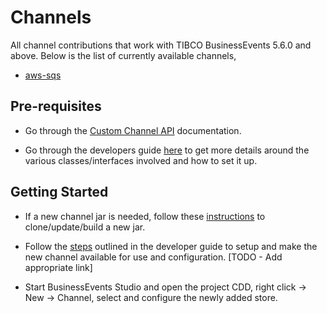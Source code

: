 # Channels

All channel contributions that work with TIBCO BusinessEvents 5.6.0 and above. Below is the list of currently available channels,

* [aws-sqs]()

## Pre-requisites

* Go through the [Custom Channel API](https://docs.tibco.com/pub/businessevents-enterprise/6.0.0/doc/html/api/javadoc/index.html) documentation.

* Go through the developers guide [here](https://docs.tibco.com/pub/businessevents-enterprise/6.0.0/doc/html/Default.htm#Developers/Custom-Channel.htm%3FTocPath%3DDevelopers%2520Guide%7CCustom%2520Channel%7C_____0) to get more details around the various classes/interfaces involved and how to set it up.

## Getting Started

* If a new channel jar is needed, follow these [instructions](https://github.com/tibco/be-contribution) to clone/update/build a new jar.

* Follow the [steps]() outlined in the developer guide to setup and make the new channel available for use and configuration. [TODO - Add appropriate link]

* Start BusinessEvents Studio and open the project CDD, right click -> New -> Channel, select and configure the newly added store.